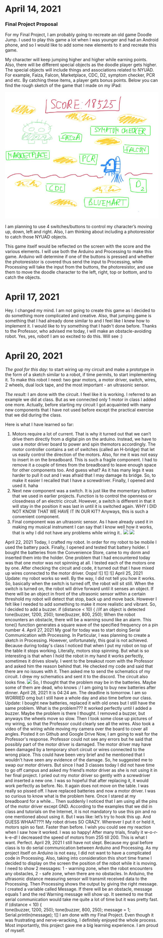 # April 14, 2021
### Final Project Proposal
 
For my Final Project, I am probably going to recreate an old game Doodle Jump. I used to play this game a lot when I was younger and had an Android phone, and so I would like to
add some new elements to it and recreate this game.

My character will keep jumping higher and higher while earning points. Also, there will be different special objects as the doodle player gets higher. The special objects will include things and associations related to NYUAD. For example, Faiza, Falcon, Marketplace, CDC, D2, symptom checker, PCR and etc. By catching these items, a player gets bonus points. Below you can find the rough sketch of the game that I made on my iPad:

![](https://github.com/Sartbayeva/IntrotoIM/blob/main/FinalProject/images/doodle%20jump%20prototype.jfif)

I am planning to use 4 switches/buttons to control my character’s moving up, down, left and right. Also, I am thinking about including a photoresistor to catch those NYUAD objects. 

This game itself would be reflected on the screen with the score and the various elements. I will use both the Arduino and Processing to make this game. Arduino will determine if one of the buttons is pressed and whether the photoresistor is covered thus send the input to Processing, while Processing will take the input from the buttons, the photoresistor, and use them to move the doodle character to the left, right, top or bottom, and to catch the objects.


# April 17, 2021
Hey. I changed my mind. I am not going to create this game as I decided to do something more complicated and creative. Also, that jumping game is something that I had already done similar to and I feel like I knew how to implement it. I would like to try something that I hadn't done before. Thanks to the Professor, who advised me today, I will make an obstacle-avoiding robot. Yes, yes, robot! I am so excited to do this. Will see :) 


# April 20, 2021
*The goal for this day:* to start wiring up my circuit and make a prototype in the form of a sketch similar to a robot, if time permits, to start implementing it. To make this robot I need: two gear motors, a motor driver, switch, wires, 2 wheels, dual lock tape, and the most important - an ultrasonic sensor. 

*The result:* I am done with the circuit. I feel like it is working. I referred to an example we did at class. But as we connected only 1 motor in class I added one more. Actually, before starting my circuit I got acquainted with many new components that I have not used before except the practical exercise that we did during the class. 

Here is what I have learned so far:
1. Motors require a lot of current. That is why it turned out that we can’t drive them directly from a digital pin on the arduino. Instead, we have to use a motor driver board to power and spin themotors accordingly. The motor controller contains a set of switches (called an H-bridge) that let us easily control the direction of the motors. Also, for me it was not easy to insert in on the breadboard. This is such a fragile component. I had to remove it a couple of times from the breadboard to leave enough space for other components too. And guess what? As it has many legs it was harder to pull it out and I was afraid that I may damage its bridge. So, to make it easier I recalled that I have a screwdriver. Finally, I opened and used it. haha
2. Next new component was a switch. It is just like the momentary buttons that we used in earlier projects. Function is to control the openness or closedness of an electric circuit. However, a switch is different in that it will stay in the position it was last in until it is switched again. WHY I DID NOT KNOW THAT WE HAVE IT IN OUR KIT? Anyways, this is such a convenient component. 
3. Final component was an ultrasonic sensor. As I have already used it in making my musical instrument I can say that I know well how it works, that is why I did not have any problems while wiring it..
![](circuit)
![](sketch)
 
 
April 22, 2021
Today, I crafted my robot. In order for my robot to be mobile I used the battery pack. Finally, I opened and tested that battery holder. I bought the batteries from the Convenience Store, came to my dorm and inserted them into the holder. One problem that I had encountered today was that one motor was not spinning at all. I tested each of the motors one by one. After checking the circuit and code, it turned out that I have mixed up wires connected to the motor driver. Oops!
![]
![]
![]
April 25, 2021
Update: my robot works so well.  By the way, I did not tell you how it works. So, basically when the switch is turned off, the robot will sit still. When the switch is turned on, the robot will drive forward until it senses an object.  If there will be an object in front of the ultrasonic sensor within a certain threshold my robot will detect that stop, back up and move back. However I felt like I needed to add something to make it more realistic and vibrant. So, I decided to add a buzzer. 
if (distance < 10) {              //if an object is detected
      tone(buzzer, 1200, 250);
      tone(buzzer, 800, 250);
When the robot encounters an obstacle, there will be a warning sound like an alarm. This tone() function generates a square wave of the specified frequency on a pin number 4.
April 27, 2021
My goal for today was to start doing Serial Communication with Processing. In Particular, I was planning to create a sketch in Processing. However, unfortunately, this goal is not achieved. Because during today's class I noticed that when I put my robot on top of the table it stops working. Literally, motors stop spinning. But what is so interesting is that when I hold the robot in my hand it works perfectly, sometimes it drives slowly. I went to the breakout room with the Professor and asked him the reason behind that. He checked my code and said that there are no issues with it. Then asked me to send the schematics of my circuit. I drew my schematics and sent it to the discord. The circuit also looks fine. 
![](schematics)
So, I thought that the problem may be in the batteries. Maybe some of them are dead, who knows :/ I am going to buy new batteries after dinner.
April 28, 2021
It is 04:24 am. The deadline is tomorrow. I am so WORRIED omg but I still have a whole day and also time before our class. Update: I bought new batteries, replaced it with old ones but I still have the same problem. What is the problem??? It worked perfectly until I added a buzzer. Maybe the problem is there I thought. I removed a buzzer, but anyways the wheels move so slow. Then I took some close up pictures of my wiring, so that the Professor could clearly see all the wires. Also took a video of the wiring while moving my camera over the board to cover all angles. Posted it on Github and Google Drive Now, I am going to wait for the Professor's response.
Professor could not see any errors but he said that possibly part of the motor driver is damaged. The motor driver may have been damaged by a temporary short circuit or wires connected to the wrong place. This could have been very brief and he mentioned that I wouldn't have seen any evidence of the damage. So, he suggested me to swap our motor drivers. But since I had 3 classes today I did not have time to go off campus and asked my friend’s motor driver as she is not using it in her final project. I pried out my motor driver so gently with a screwdriver and inserted a new one. I was so hopeful that after replacing it, it would work perfectly as before. No. It again does not move on the table. I was really so pissed off. I have replaced batteries and now a motor driver. I was so curious to know what is the problem here. Once I stared at my breadboard for a while… Then suddenly I noticed that I am using all the pins of the motor driver except GND. According to the examples that we did in class and tutorials on the Internet, it is not mandatory to use this pin and no one mentioned about using it. But I was like: let’s try to hook this up. And GUESS WHAAT???! My robot drives SO CRAZY. Wherever I put it or held it, motors spin so fast. Faster than before. I wish you could see my reaction when I saw how it worked. I was so happy! After many trials, finally it w-o-r-k-e-d! I decreased the speed of motors from 255 till 200. This is what I want. Perfect.
April 29, 2021
I still have not slept. Because my goal before class is to do serial communication between Arduino and Processing. As my project itself on Arduino is not easy, I did not want to have a complicated code in Processing. Also, taking into consideration this short time frame I decided to display on the screen the position of the robot while it is moving. I need to show 2 messages: 1 - warning zone, when the robot encounters any obstacles, 2 - safe zone, when there are no obstacles. In Arduino, the ultrasonic distance measuring sensor will transmit received data to the Processing. Then Processing shows the output by giving the right message. I created a variable called Message. If there will be an obstacle, message equals 1 and the red Warning message will show up. It seemed to me that serial communication would take me quite a lot of time but it was pretty fast. 
 if (distance < 10) {             
      tone(buzzer, 1200, 250);
      tone(buzzer, 800, 250);
      message = 1;
      Serial.println(message);
![]
I am done with my Final Project.  Even though it was frustrating and nerve-wracking, I definitely enjoyed the whole process. Most importantly, this project gave me a big learning experience. I am proud of myself.
 
 
 
 
